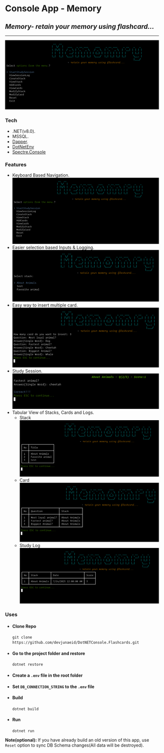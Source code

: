# Console App - Memory

## *Memory- retain your memory using flashcard...*

---------------
![Main UI](Public/MainUI.png)

### Tech

- .NET(v8.0).
- MSSQL.
- [Dapper](https://www.learndapper.com).
- [DotNetEnv](https://www.nuget.org/packages/DotNetEnv/1.2.0)
- [Spectre.Console](https://spectreconsole.net)

### Features

- Keyboard Based Navigation.
  ![Main UI](Public/MainUI.png)
- Easier selection based Inputs & Logging.
  ![Keyboard Nav](Public/KeyboardNav.png)
- Easy way to insert multiple card.
  ![Multi Insert](Public/MultiInsert.png)
- Study Session.
  ![Study Session](Public/StudySession.png)
- Tabular View of Stacks, Cards and Logs.
  - Stack
    ![Stack View](Public/StackView.png)
  - Card
    ![Flash Card View](Public/CardView.png)
  - Study Log
    ![Study Log](Public/LogView.png)

### Uses

- #### Clone Repo

  `git clone https://github.com/devjunaeid/DotNETConsole.Flashcards.git`

- #### Go to the project folder and restore

    `dotnet restore`

- #### Create a `.env` file in the root folder

- #### Set `DB_CONNECTION_STRING` to the `.env` file

- #### Build

    `dotnet build`

- #### Run

    `dotnet run`

**Note(optional):** If you have already build an old version of this app, use `Reset`
option to sync DB Schema changes(All data will be destroyed).
